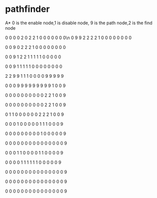 pathfinder
==========

A*  0 is the enable node,1 is disable node,
    9 is the path node,2 is the find node
    
0 0 0 0 2 0 2 2 1 0 0 0 0 0 0 0\n
0 9 9 2 2 2 2 1 0 0 0 0 0 0 0 0 

0 0 9 0 2 2 2 1 0 0 0 0 0 0 0 0 

0 0 9 1 2 2 1 1 1 1 1 0 0 0 0 0 

0 0 9 1 1 1 1 1 0 0 0 0 0 0 0 0 

2 2 9 9 1 1 1 0 0 0 0 9 9 9 9 9 

0 0 0 9 9 9 9 9 9 9 9 9 1 0 0 9 

0 0 0 0 0 0 0 0 0 0 2 2 1 0 0 9 

0 0 0 0 0 0 0 0 0 0 2 2 1 0 0 9 

0 1 1 0 0 0 0 0 0 2 2 2 1 0 0 9 

0 0 0 1 0 0 0 0 0 1 1 1 0 0 0 9 

0 0 0 0 0 0 0 0 0 1 0 0 0 0 0 9 

0 0 0 0 0 0 0 0 0 0 0 0 0 0 0 9 

0 0 0 1 1 0 0 0 0 1 1 0 0 0 0 9 

0 0 0 0 1 1 1 1 1 1 0 0 0 0 0 9 

0 0 0 0 0 0 0 0 0 0 0 0 0 0 0 9 

0 0 0 0 0 0 0 0 0 0 0 0 0 0 0 9 

0 0 0 0 0 0 0 0 0 0 0 0 0 0 0 9 
